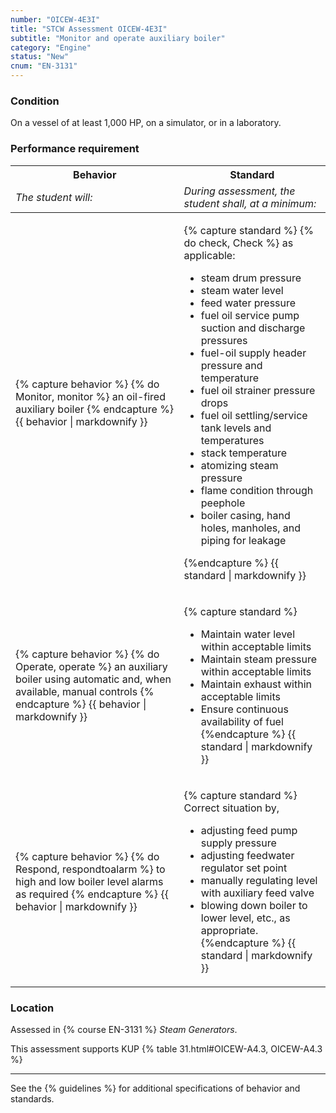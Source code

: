 ```yaml
---
number: "OICEW-4E3I"
title: "STCW Assessment OICEW-4E3I"
subtitle: "Monitor and operate auxiliary boiler"
category: "Engine"
status: "New"
cnum: "EN-3131"
---
```

### Condition

On a vessel of at least 1,000 HP, on a simulator, or in a laboratory.

### Performance requirement 

<table width='100%' class='Guidelines'>
 <thead>
 <tr>
     <th class='thirty'>Behavior</th>
     <th class='seventy'>Standard</th>
 </tr>
 <tr>
     <td><em>The student will:</em></td>
     <td><em>During assessment, the student shall, at a minimum:</em></td>
 </tr>
 </thead>
 <tbody>
 

<tr><td>

{% capture behavior %}
{% do Monitor, monitor %} an oil-fired auxiliary boiler
{% endcapture %}
{{ behavior | markdownify }}

</td><td>

{% capture standard %}
{% do check, Check %} as applicable:

* steam drum pressure
* steam water level
* feed water pressure
* fuel oil service pump suction and discharge pressures
* fuel-oil supply header pressure and temperature 
* fuel oil strainer pressure drops
* fuel oil settling/service tank levels and temperatures
* stack temperature
* atomizing steam pressure
* flame condition through peephole
* boiler casing, hand holes, manholes, and piping for leakage

{%endcapture %}
{{ standard | markdownify }}

</td></tr>



<tr><td>

{% capture behavior %}
{% do Operate, operate %} an auxiliary boiler using automatic and, when available, manual controls
{% endcapture %}
{{ behavior | markdownify }}

</td><td>

{% capture standard %}
* Maintain water level within acceptable limits
* Maintain steam pressure within acceptable limits
* Maintain exhaust within acceptable limits
* Ensure continuous availability of fuel
{%endcapture %}
{{ standard | markdownify }}

</td></tr>



<tr><td>

{% capture behavior %}
{% do Respond, respondtoalarm %} to high and low boiler level alarms as required
{% endcapture %}
{{ behavior | markdownify }}

</td><td>

{% capture standard %}
Correct situation by, 

* adjusting feed pump supply pressure
* adjusting feedwater regulator set point
* manually regulating level with auxiliary feed valve
* blowing down boiler to lower level, etc., as appropriate.
{%endcapture %}
{{ standard | markdownify }}

</td></tr>



 </tbody>
 </table>

### Location

Assessed in  {% course  EN-3131 %}  *Steam Generators*.

This assessment supports KUP {% table 31.html#OICEW-A4.3, OICEW-A4.3 %}

***



See the {% guidelines %} for additional specifications of behavior and standards.